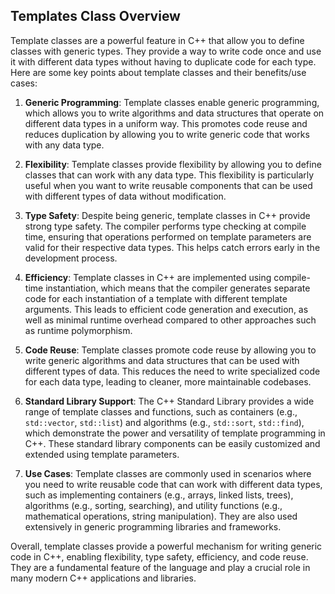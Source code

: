 
## Templates Class Overview

Template classes are a powerful feature in C++ that allow you to define classes with generic types. They provide a way to write code once and use it with different data types without having to duplicate code for each type. Here are some key points about template classes and their benefits/use cases:

1. **Generic Programming**: Template classes enable generic programming, which allows you to write algorithms and data structures that operate on different data types in a uniform way. This promotes code reuse and reduces duplication by allowing you to write generic code that works with any data type.

2. **Flexibility**: Template classes provide flexibility by allowing you to define classes that can work with any data type. This flexibility is particularly useful when you want to write reusable components that can be used with different types of data without modification.

3. **Type Safety**: Despite being generic, template classes in C++ provide strong type safety. The compiler performs type checking at compile time, ensuring that operations performed on template parameters are valid for their respective data types. This helps catch errors early in the development process.

4. **Efficiency**: Template classes in C++ are implemented using compile-time instantiation, which means that the compiler generates separate code for each instantiation of a template with different template arguments. This leads to efficient code generation and execution, as well as minimal runtime overhead compared to other approaches such as runtime polymorphism.

5. **Code Reuse**: Template classes promote code reuse by allowing you to write generic algorithms and data structures that can be used with different types of data. This reduces the need to write specialized code for each data type, leading to cleaner, more maintainable codebases.

6. **Standard Library Support**: The C++ Standard Library provides a wide range of template classes and functions, such as containers (e.g., `std::vector`, `std::list`) and algorithms (e.g., `std::sort`, `std::find`), which demonstrate the power and versatility of template programming in C++. These standard library components can be easily customized and extended using template parameters.

7. **Use Cases**: Template classes are commonly used in scenarios where you need to write reusable code that can work with different data types, such as implementing containers (e.g., arrays, linked lists, trees), algorithms (e.g., sorting, searching), and utility functions (e.g., mathematical operations, string manipulation). They are also used extensively in generic programming libraries and frameworks.

Overall, template classes provide a powerful mechanism for writing generic code in C++, enabling flexibility, type safety, efficiency, and code reuse. They are a fundamental feature of the language and play a crucial role in many modern C++ applications and libraries.

